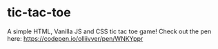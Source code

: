 # tic-tac-toe
A simple HTML, Vanilla JS and CSS tic tac toe game!
Check out the pen here: https://codepen.io/olliivver/pen/WNKYppr

